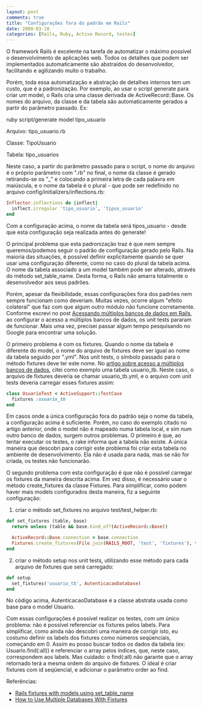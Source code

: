 ```yaml
---
layout: post
comments: true
title: "Configurações fora do padrão em Rails"
date: 2008-03-18
categories: [Rails, Ruby, Active Record, testes]
---
```

O framework Rails é excelente na tarefa de automatizar o máximo possível o desenvolvimento de aplicações web. Todos os detalhes que podem ser implementados automaticamente são abstraídos do desenvolvedor, facilitando e agilizando muito o trabalho.

Porém, toda essa automatização e abstração de detalhes internos tem um custo, que é a padronização. Por exemplo, ao usar o script generate para criar um model, o Rails cria uma classe derivada de ActiveRecord::Base. Os nomes do arquivo, da classe e da tabela são automaticamente gerados a partir do parâmetro passado. Ex:

ruby script/generate model tipo_usuario

Arquivo: tipo_usuario.rb

Classe: TipoUsuario

Tabela: tipo_usuarios

Neste caso, a partir do parâmetro passado para o script, o nome do arquivo é o próprio parâmetro com ".rb" no final, o nome da classe é gerado retirando-se os "_" e colocando a primeira letra de cada palavra em maiúscula, e o nome da tabela é o plural - que pode ser redefinido no arquivo config/initializers/inflections.rb:

```ruby
Inflector.inflections do |inflect|
  inflect.irregular 'tipo_usuario', 'tipos_usuario'
end
```

Com a configuração acima, o nome da tabela será tipos_usuario - desde que esta configuração seja realizada antes do generate!

O principal problema que esta padronização traz é que nem sempre queremos/podemos seguir o padrão de configuração gerado pelo Rails. Na maioria das situações, é possível definir explicitamente quando se quer usar uma configuração diferente, como no caso do plural da tabela acima. O nome da tabela associado a um model também pode ser alterado, através do método set_table_name. Desta forma, o Rails não amarra totalmente o desenvolvedor aos seus padrões.

Porém, apesar da flexibilidade, essas configurações fora dos padrões nem sempre funcionam como deveriam. Muitas vezes, ocorre algum "efeito colateral" que faz com que algum outro módulo não funcione corretamente. Conforme escrevi no post [Acessando múltiplos bancos de dados em Rails](http://blog.guilhermegarnier.com/2008/03/11/acessando-multiplos-bancos-de-dados-em-rails), ao configurar o acesso a múltiplos bancos de dados, os unit tests pararam de funcionar. Mais uma vez, precisei passar algum tempo pesquisando no Google para encontrar uma solução.

O primeiro problema é com os fixtures. Quando o nome da tabela é diferente do model, o nome do arquivo de fixtures deve ser igual ao nome da tabela seguido por ".yml". Nos unit tests, o símbolo passado para o método fixtures deve ter este nome. No [artigo sobre acesso a múltiplos bancos de dados](http://blog.guilhermegarnier.com/2008/03/11/acessando-multiplos-bancos-de-dados-em-rails), citei como exemplo uma tabela usuario_tb. Neste caso, o arquivo de fixtures deveria se chamar usuario_tb.yml, e o arquivo com unit tests deveria carregar esses fixtures assim:

```ruby
class UsuarioTest < ActiveSupport::TestCase
  fixtures :usuario_tb
end
```

Em casos onde a única configuração fora do padrão seja o nome da tabela, a configuração acima é suficiente. Porém, no caso do exemplo citado no artigo anterior, onde o model não é mapeado numa tabela local, e sim num outro banco de dados, surgem outros problemas. O primeiro é que, ao tentar executar os testes, o rake informa que a tabela não existe. A única maneira que descobri para corrigir este problema foi criar esta tabela no ambiente de desenvolvimento. Ela não é usada para nada, mas se não for criada, os testes não funcionarão.

O segundo problema com esta configuração é que não é possível carregar os fixtures da maneira descrita acima. Em vez disso, é necessário usar o método create_fixtures da classe Fixtures. Para simplificar, como podem haver mais models configurados desta maneira, fiz a seguinte configuração:

1. criar o método set_fixtures no arquivo test/test_helper.rb:

```ruby
def set_fixtures (table, base)
  return unless (table && base.kind_of?(ActiveRecord::Base))

  ActiveRecord::Base.connection = base.connection
  Fixtures.create_fixtures(File.join(RAILS_ROOT, 'test', 'fixtures'), table) { base.connection }
end
```

2. criar o método setup nos unit tests, utilizando esse método para cada arquivo de fixtures que será carregado:

```ruby
def setup
  set_fixtures('usuario_tb', AutenticacaoDatabase)
end
```

No código acima, AutenticacaoDatabase é a classe abstrata usada como base para o model Usuario.

Com essas configurações é possível realizar os testes, com um único problema: não é possível referenciar os fixtures pelos labels. Para simplificar, como ainda não descobri uma maneira de corrigir isto, eu costumo definir os labels dos fixtures como números seqüenciais, começando em 0. Assim eu posso buscar todos os dados da tabela (ex: Usuario.find(:all)) e referenciar o array pelos índices, que, neste caso, correspondem aos labels. Mas cuidado: o find(:all) não garante que o array retornado terá a mesma ordem do arquivo de fixtures. O ideal é criar fixtures com id seqüencial, e adicionar o parâmetro order ao find.

Referências:

- [Rails fixtures with models using set_table_name](http://www.missiondata.com/blog/uncategorized/80/rails-fixtures-with-models-using-set_table_name)
- [How to Use Multiple Databases With Fixtures](http://wiki.rubyonrails.org/rails/pages/HowtoUseMultipleDatabasesWithFixtures)
